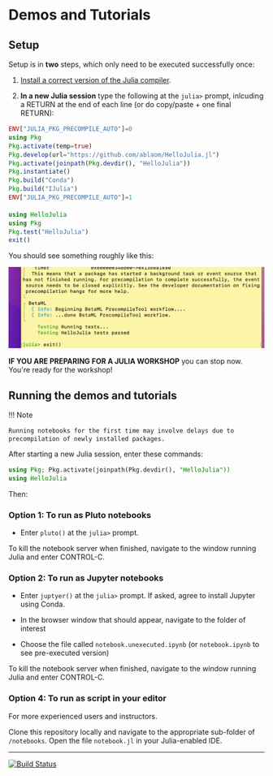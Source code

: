 # Demos and Tutorials

## Setup

Setup is in **two** steps, which only need to be executed successfully once:

1. [Install a correct version of the Julia compiler](FIRST_STEPS.md).

2. **In a new Julia session** type the following at the `julia>` prompt, inlcuding a
   RETURN at the end of each line (or do copy/paste + one final RETURN):

```julia
ENV["JULIA_PKG_PRECOMPILE_AUTO"]=0
using Pkg
Pkg.activate(temp=true)
Pkg.develop(url="https://github.com/ablaom/HelloJulia.jl")
Pkg.activate(joinpath(Pkg.devdir(), "HelloJulia"))
Pkg.instantiate()
Pkg.build("Conda")
Pkg.build("IJulia")
ENV["JULIA_PKG_PRECOMPILE_AUTO"]=1

using HelloJulia
using Pkg
Pkg.test("HelloJulia")
exit()
```

You should see something roughly like this:

![](assets/screenshot_post_install.png)

**IF YOU ARE PREPARING FOR A JULIA WORKSHOP** you can stop now. You're ready for the
workshop! 

## Running the demos and tutorials

!!! Note

    Running notebooks for the first time may involve delays due to 
	precompilation of newly installed packages.

After starting a new Julia session, enter these commands:

```julia
using Pkg; Pkg.activate(joinpath(Pkg.devdir(), "HelloJulia"))
using HelloJulia
```

Then: 

### Option 1: To run as Pluto notebooks

- Enter `pluto()` at the `julia>` prompt.

To kill the notebook server when finished, navigate to the window running Julia and enter
CONTROL-C.

### Option 2: To run as Jupyter notebooks

- Enter `juptyer()` at the `julia>` prompt. If asked, agree to install Jupyter using
  Conda.

- In the browser window that should appear, navigate to the folder of interest

- Choose the file called `notebook.unexecuted.ipynb` (or
  `notebook.ipynb` to see pre-executed version)
  
To kill the notebook server when finished, navigate to the window running Julia and enter
CONTROL-C.

### Option 4: To run as script in your editor

For more experienced users and instructors.

Clone this repository locally and navigate to the appropriate
sub-folder of `/notebooks`. Open the file `notebook.jl` in your
Julia-enabled IDE.

---

[![Build Status](https://github.com/ablaom/HelloJulia.jl/workflows/CI/badge.svg)](https://github.com/ablaom/HelloJulia.jl/actions) 
